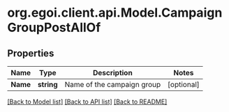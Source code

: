 
# org.egoi.client.api.Model.CampaignGroupPostAllOf

## Properties

Name | Type | Description | Notes
------------ | ------------- | ------------- | -------------
**Name** | **string** | Name of the campaign group | [optional] 

[[Back to Model list]](../README.md#documentation-for-models)
[[Back to API list]](../README.md#documentation-for-api-endpoints)
[[Back to README]](../README.md)

